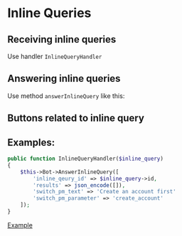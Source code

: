 # Inline Queries
## Receiving inline queries
Use handler `InlineQueryHandler`

## Answering inline queries
Use method `answerInlineQuery` like this:

## Buttons related to inline query

## Examples:
```php
public function InlineQueryHandler($inline_query)
{
    $this->Bot->AnswerInlineQuery([
        'inline_qeury_id' => $inline_query->id,
        'results' => json_encode([]),
        'switch_pm_text' => 'Create an account first'
        'switch_pm_parameter' => 'create_account'
    ]);
}
```


[Example](https://github.com/Muaath5/SimpleBotAPI/tree/examples/InlineQueriesIndexBot.php)